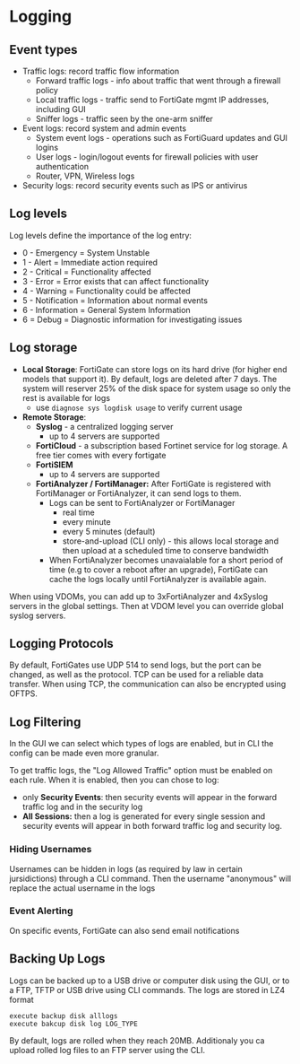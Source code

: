 # Logging

## Event types

* Traffic logs: record traffic flow information
  * Forward traffic logs - info about traffic that went through a firewall policy
  * Local traffic logs - traffic send to FortiGate mgmt IP addresses, including GUI
  * Sniffer logs - traffic seen by the one-arm sniffer
* Event logs: record system and admin events
  * System event logs - operations such as FortiGuard updates and GUI logins
  * User logs - login/logout events for firewall policies with user authentication
  * Router, VPN, Wireless logs&#x20;
* Security logs: record security events such as IPS or antivirus

## Log levels

Log levels define the importance of the log entry:

* 0 - Emergency = System Unstable
* 1 - Alert = Immediate action required
* 2 - Critical = Functionality affected
* 3 - Error = Error exists that can affect functionality
* 4 - Warning = Functionality could be affected
* 5 - Notification = Information about normal events
* 6 - Information = General System Information
* 6 = Debug = Diagnostic information for investigating issues

## Log storage

* **Local Storage**: FortiGate can store logs on its hard drive (for higher end models that support it). By default, logs are deleted after 7 days. The system will reserver 25% of the disk space for system usage so only the rest is available for logs
  * use `diagnose sys logdisk usage` to verify current usage
* **Remote Storage**:&#x20;
  * **Syslog** - a centralized logging server
    * up to 4 servers are supported
  * **FortiCloud** - a subscription based Fortinet service for log storage. A free tier comes with every fortigate
  * **FortiSIEM**
    * up to 4 servers are supported
  * **FortiAnalyzer / FortiManager:** After FortiGate is registered with FortiManager or FortiAnalyzer, it can send logs to them.
    * Logs can be sent to FortiAnalyzer or FortiManager
      * real time
      * every minute
      * every 5 minutes (default)
      * store-and-upload (CLI only) - this allows local storage and then upload at a scheduled time to conserve bandwidth
    * When FortiAnalyzer becomes unavaialable for a short period of time (e.g to cover a reboot after an upgrade), FortiGate can cache the logs locally until FortiAnalyzer is available again.

When using VDOMs, you can add up to 3xFortiAnalyzer and 4xSyslog servers in the global settings. Then at VDOM level you can override global syslog servers.

## Logging Protocols

By default, FortiGates use UDP 514 to send logs, but the port can be changed, as well as the protocol. TCP can be used for a reliable data transfer. When using TCP, the communication can also be encrypted using OFTPS.

## Log Filtering

In the GUI we can select which types of logs are enabled, but in CLI the config can be made even more granular.

To get traffic logs, the "Log Allowed Traffic" option must be enabled on each rule. When it is enabled, then you can chose to log:

* only **Security Events**: then security events will appear in the forward traffic log and in the security log
* **All Sessions:** then a log is generated for every single session and security events will appear in both forward traffic log and security log.

### Hiding Usernames

Usernames can be hidden in logs (as required by law in certain jursidictions) through a CLI command. Then the username "anonymous" will replace the actual username in the logs

### Event Alerting

On specific events, FortiGate can also send email notifications&#x20;

## Backing Up Logs

Logs can be backed up to a USB drive or computer disk using the GUI, or to a FTP, TFTP or USB drive using CLI commands. The logs are stored in LZ4 format

```
execute backup disk alllogs
execute bakcup disk log LOG_TYPE
```

By default, logs are rolled when they reach 20MB. Additionaly you ca upload rolled log files to an FTP server using the CLI.



